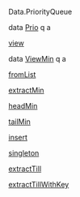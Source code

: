 Data.PriorityQueue

data [Prio](Data-PriorityQueue.html#t:Prio) q a

[view](Data-PriorityQueue.html#v:view)

data [ViewMin](Data-PriorityQueue.html#t:ViewMin) q a

[fromList](Data-PriorityQueue.html#v:fromList)

[extractMin](Data-PriorityQueue.html#v:extractMin)

[headMin](Data-PriorityQueue.html#v:headMin)

[tailMin](Data-PriorityQueue.html#v:tailMin)

[insert](Data-PriorityQueue.html#v:insert)

[singleton](Data-PriorityQueue.html#v:singleton)

[extractTill](Data-PriorityQueue.html#v:extractTill)

[extractTillWithKey](Data-PriorityQueue.html#v:extractTillWithKey)
